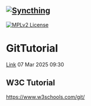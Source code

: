 [![Syncthing][14]][15]
---
[![MPLv2 License](https://img.shields.io/badge/license-MPLv2-blue.svg?style=flat-square)](https://www.mozilla.org/MPL/2.0/)

# GitTutorial
[Link][1]
07 Mar 2025 09:30

## W3C Tutorial
https://www.w3schools.com/git/

[1]: https://c2pang.github.io/GitTutorial/
[14]: https://syncthing.net/assets/logo-text-128.png
[15]: https://syncthing.net/

